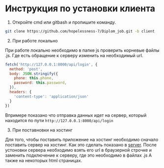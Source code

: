 
# Инструкция по установки клиента

1. Откройте cmd или gitbash и пропишите команду.

````sh
git clone https://github.com/hopelessness-7/Diplom_job.git -b client
````
2. При работе локально

При работе локально необходимо в папке js проверить корневые файлы .js. Где есть обращение к серверу изменить на необходимый url.

````javascript
fetch('http://127.0.0.1:8000/api/login', {
  method: 'post',
  body: JSON.stringify({
    phone: this.phone,
    password: this.password,
  }),
  headers: {
    'content-type': 'application/json'
  }
})
````
Впримере показано что отправка данных идет на сервер, который находится по пути ````http://127.0.0.1:8000/api/login````

3. При поставновки на хостинг

Для того, чтобы поставить приложение на хостинг необходимо сначало поставить сервер на хостинг. Как это сделать показано в [server](https://github.com/hopelessness-7/Diplom_job/tree/server#readme).
После устоновки сервера необходимо взять его url в браузерной строчке и заменить подключение к серверу, где это необходимо в файлах .js А также на некоторых html страницах. 
